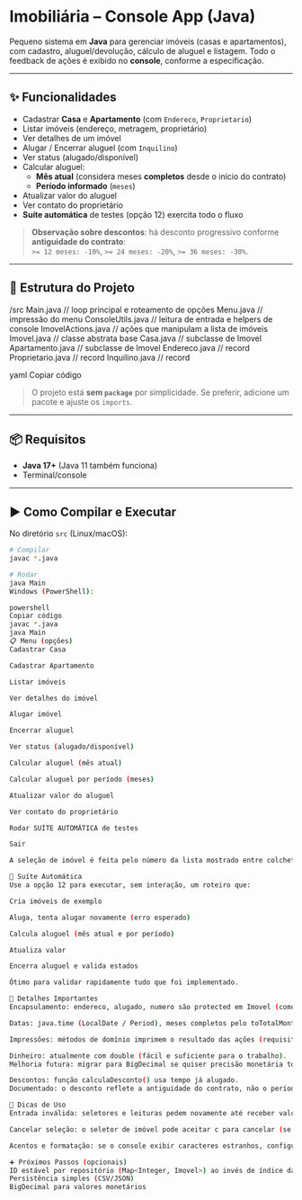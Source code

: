 # Imobiliária – Console App (Java)

Pequeno sistema em **Java** para gerenciar imóveis (casas e apartamentos), com cadastro, aluguel/devolução, cálculo de aluguel e listagem. Todo o feedback de ações é exibido no **console**, conforme a especificação.

---

## ✨ Funcionalidades

- Cadastrar **Casa** e **Apartamento** (com `Endereco`, `Proprietario`)
- Listar imóveis (endereço, metragem, proprietário)
- Ver detalhes de um imóvel
- Alugar / Encerrar aluguel (com `Inquilino`)
- Ver status (alugado/disponível)
- Calcular aluguel:
  - **Mês atual** (considera meses **completos** desde o início do contrato)
  - **Período informado** (`meses`)
- Atualizar valor do aluguel
- Ver contato do proprietário
- **Suíte automática** de testes (opção 12) exercita todo o fluxo

> **Observação sobre descontos**: há desconto progressivo conforme **antiguidade do contrato**:  
> `>= 12 meses: -10%`, `>= 24 meses: -20%`, `>= 36 meses: -30%`.

---

## 🧱 Estrutura do Projeto

/src
Main.java // loop principal e roteamento de opções
Menu.java // impressão do menu
ConsoleUtils.java // leitura de entrada e helpers de console
ImovelActions.java // ações que manipulam a lista de imóveis
Imovel.java // classe abstrata base
Casa.java // subclasse de Imovel
Apartamento.java // subclasse de Imovel
Endereco.java // record
Proprietario.java // record
Inquilino.java // record

yaml
Copiar código

> O projeto está **sem `package`** por simplicidade. Se preferir, adicione um pacote e ajuste os `imports`.

---

## 📦 Requisitos

- **Java 17+** (Java 11 também funciona)
- Terminal/console

---

## ▶️ Como Compilar e Executar

No diretório `src` (Linux/macOS):

```bash
# Compilar
javac *.java

# Rodar
java Main
Windows (PowerShell):

powershell
Copiar código
javac *.java
java Main
📋 Menu (opções)
Cadastrar Casa

Cadastrar Apartamento

Listar imóveis

Ver detalhes do imóvel

Alugar imóvel

Encerrar aluguel

Ver status (alugado/disponível)

Calcular aluguel (mês atual)

Calcular aluguel por período (meses)

Atualizar valor do aluguel

Ver contato do proprietário

Rodar SUÍTE AUTOMÁTICA de testes

Sair

A seleção de imóvel é feita pelo número da lista mostrado entre colchetes ([0], [1], …).

🧪 Suíte Automática
Use a opção 12 para executar, sem interação, um roteiro que:

Cria imóveis de exemplo

Aluga, tenta alugar novamente (erro esperado)

Calcula aluguel (mês atual e por período)

Atualiza valor

Encerra aluguel e valida estados

Ótimo para validar rapidamente tudo que foi implementado.

🔎 Detalhes Importantes
Encapsulamento: endereco, alugado, numero são protected em Imovel (como exigido).

Datas: java.time (LocalDate / Period), meses completos pelo toTotalMonths().

Impressões: métodos de domínio imprimem o resultado das ações (requisito).

Dinheiro: atualmente com double (fácil e suficiente para o trabalho).
Melhoria futura: migrar para BigDecimal se quiser precisão monetária total.

Descontos: função calculaDesconto() usa tempo já alugado.
Documentado: o desconto reflete a antiguidade do contrato, não o período solicitado.

🧰 Dicas de Uso
Entrada inválida: seletores e leituras pedem novamente até receber valor válido (nas ações e utils).

Cancelar seleção: o seletor de imóvel pode aceitar c para cancelar (se você usar a versão com cancelamento).

Acentos e formatação: se o console exibir caracteres estranhos, configure UTF-8.

➕ Próximos Passos (opcionais)
ID estável por repositório (Map<Integer, Imovel>) ao invés de índice da lista
Persistência simples (CSV/JSON)
BigDecimal para valores monetários


